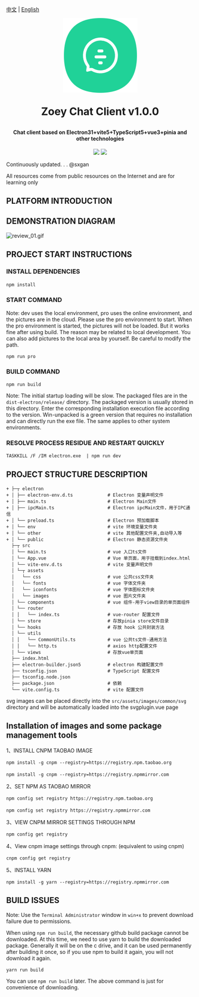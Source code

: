 [中文](README.md) | [English](README.en.md)
<p align="center">
	<img width="200px" height="200px" alt="logo" src="./resources/icon.png">
</p>
<h1 align="center" style="margin: 30px 0 30px; font-weight: bold;">Zoey Chat Client v1.0.0</h1>
<h4 align="center">Chat client based on Electron31+vite5+TypeScript5+vue3+pinia and other technologies</h4>
<p align="center">
	<a href="https://gitee.com/sxgan/zoey-chat-boot"><img src="https://img.shields.io/badge/Zoey Chat-v1.0.0-brightgreen.svg"></a>
	<a href="https://gitee.com/sxgan/zoey-chat-boot/raw/master/LICENSE"><img src="https://img.shields.io/badge/LICENSE-Apache License-red.svg"></a>
</p>
Continuously updated. . . @sxgan

All resources come from public resources on the Internet and are for learning only

## PLATFORM INTRODUCTION

## DEMONSTRATION DIAGRAM

![review_01.gif](public%2Fdiagram%2Freview_01.gif)

## PROJECT START INSTRUCTIONS

### INSTALL DEPENDENCIES

```sh
npm install
```

### START COMMAND

Note: dev uses the local environment, pro uses the online environment, and the pictures are in the cloud. Please use the pro environment to start. When the pro environment is started, the pictures will not be loaded.
But it works fine after using build. The reason may be related to local development. You can also add pictures to the local area by yourself. Be careful to modify the path.

```shell
npm run pro
```

### BUILD COMMAND

```shell
npm run build
```
Note: The initial startup loading will be slow. The packaged files are in the `dist-electron/release/` directory. The packaged version is usually stored in this directory.
Enter the corresponding installation execution file according to the version. Win-unpacked is a green version that requires no installation and can directly run the exe file. The same applies to other system environments.

### RESOLVE PROCESS RESIDUE AND RESTART QUICKLY

```shell
TASKKILL /F /IM electron.exe  | npm run dev
```

## PROJECT STRUCTURE DESCRIPTION

```text
+ ├─┬ electron
+ │ ├── electron-env.d.ts             # Electron 变量声明文件
+ │ ├── main.ts                       # Electron Main文件
+ │ ├── ipcMain.ts                    # Electron ipcMain文件，用于IPC通信
+ │ └── preload.ts                    # Electron 预加载脚本
+ │ └── env                           # vite 环境变量文件夹
+ │ └── other                         # vite 其他配置文件夹,自动导入等
+ │ └── public                        # Electron 静态资源文件夹
  ├─┬ src
  │ └── main.ts                       # vue 入口ts文件
  │ └── App.vue                       # Vue 单页面，用于挂载到index.html
  │ └── vite-env.d.ts                 # vite 变量声明文件
  │ └─┬ assets
  │   └── css                         # vue 公共css文件夹
  │   └── fonts                       # vue 字体文件夹
  │   └── iconfonts                   # vue 字体图标文件夹
  │   └── images                      # vue 图片文件夹
  │ └── components                    # vue 组件-用于view目录的单页面组件
  │ └── router
  │ │   └── index.ts                  # vue-router 配置文件
  │ └── store                         # 存放pinia store文件目录
  │ └── hooks                         # 存放 hook 公共封装方法
  │ └── utils
  │ │   └── CommonUtils.ts            # vue 公共ts文件-通用方法
  │ │   └── http.ts                   # axios http配置文件
  │ └── views                         # 存放vue单页面
  ├── index.html
  ├── electron-builder.json5          # electron 构建配置文件
  ├── tsconfig.json                   # TypeScript 配置文件
  ├── tsconfig.node.json
  ├── package.json                    # 依赖
  └── vite.config.ts                  # vite 配置文件
```
svg images can be placed directly into the `src/assets/images/common/svg` directory and will be automatically loaded into the svgplugin.vue page

## Installation of images and some package management tools

1、INSTALL CNPM TAOBAO IMAGE
```shell
npm install -g cnpm --registry=https://registry.npm.taobao.org

npm install -g cnpm --registry=https://registry.npmmirror.com
```

2、SET NPM AS TAOBAO MIRROR

```shell
npm config set registry https://registry.npm.taobao.org

npm config set registry https://registry.npmmirror.com
```

3、VIEW CNPM MIRROR SETTINGS THROUGH NPM

```shell
npm config get registry
```

4、View cnpm image settings through cnpm: (equivalent to using cnpm)

```shell
cnpm config get registry
```

5、INSTALL YARN

```shell
npm install -g yarn --registry=https://registry.npmmirror.com
```

## BUILD ISSUES

Note: Use the `Terminal Administrator` window in `win+x` to prevent download failure due to permissions.

When using `npm run build`, the necessary github build package cannot be downloaded. At this time, we need to use yarn to build the downloaded package.
Generally it will be on the c drive, and it can be used permanently after building it once, so if you use npm to build it again, you will not download it again.
```shell
yarn run build
```

You can use `npm run build` later. The above command is just for convenience of downloading.
